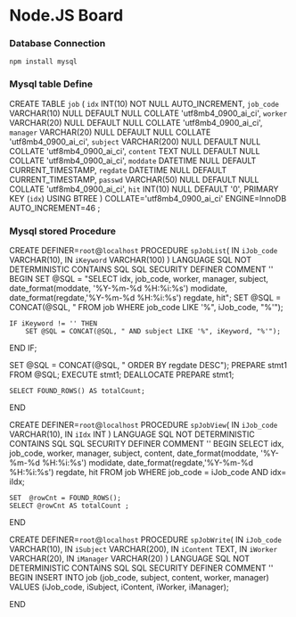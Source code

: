 # Node.JS Board 

### Database Connection
```
npm install mysql
```

### Mysql table Define
CREATE TABLE `job` (
`idx` INT(10) NOT NULL AUTO_INCREMENT,
`job_code` VARCHAR(10) NULL DEFAULT NULL COLLATE 'utf8mb4_0900_ai_ci',
`worker` VARCHAR(20) NULL DEFAULT NULL COLLATE 'utf8mb4_0900_ai_ci',
`manager` VARCHAR(20) NULL DEFAULT NULL COLLATE 'utf8mb4_0900_ai_ci',
`subject` VARCHAR(200) NULL DEFAULT NULL COLLATE 'utf8mb4_0900_ai_ci',
`content` TEXT NULL DEFAULT NULL COLLATE 'utf8mb4_0900_ai_ci',
`moddate` DATETIME NULL DEFAULT CURRENT_TIMESTAMP,
`regdate` DATETIME NULL DEFAULT CURRENT_TIMESTAMP,
`passwd` VARCHAR(50) NULL DEFAULT NULL COLLATE 'utf8mb4_0900_ai_ci',
`hit` INT(10) NULL DEFAULT '0',
PRIMARY KEY (`idx`) USING BTREE
)
COLLATE='utf8mb4_0900_ai_ci'
ENGINE=InnoDB
AUTO_INCREMENT=46
;

### Mysql stored Procedure
CREATE DEFINER=`root`@`localhost` PROCEDURE `spJobList`(
IN `iJob_code` VARCHAR(10),
IN `iKeyword` VARCHAR(100)
)
LANGUAGE SQL
NOT DETERMINISTIC
CONTAINS SQL
SQL SECURITY DEFINER
COMMENT ''
BEGIN
SET @SQL = "SELECT idx, job_code, worker, manager, subject, date_format(moddate, '%Y-%m-%d %H:%i:%s') modidate, date_format(regdate,'%Y-%m-%d %H:%i:%s') regdate, hit";
SET @SQL = CONCAT(@SQL, " FROM job WHERE job_code LIKE '%", iJob_code, "%'");

	IF iKeyword != '' THEN
		SET @SQL = CONCAT(@SQL, " AND subject LIKE '%", iKeyword, "%'");
END IF;

SET @SQL = CONCAT(@SQL, " ORDER BY regdate DESC");
PREPARE stmt1 FROM @SQL;
EXECUTE stmt1;
DEALLOCATE PREPARE stmt1;

	SELECT FOUND_ROWS() AS totalCount;
END


CREATE DEFINER=`root`@`localhost` PROCEDURE `spJobView`(
IN `iJob_code` VARCHAR(10),
IN `iIdx` INT
)
LANGUAGE SQL
NOT DETERMINISTIC
CONTAINS SQL
SQL SECURITY DEFINER
COMMENT ''
BEGIN
SELECT idx, job_code, worker, manager, subject, content, date_format(moddate, '%Y-%m-%d %H:%i:%s') modidate, date_format(regdate,'%Y-%m-%d %H:%i:%s') regdate, hit
FROM job WHERE job_code = iJob_code AND idx= iIdx;

	SET  @rowCnt = FOUND_ROWS();
	SELECT @rowCnt AS totalCount ;

END

CREATE DEFINER=`root`@`localhost` PROCEDURE `spJobWrite`(
IN `iJob_code` VARCHAR(10),
IN `iSubject` VARCHAR(200),
IN `iContent` TEXT,
IN `iWorker` VARCHAR(20),
IN `iManager` VARCHAR(20)
)
LANGUAGE SQL
NOT DETERMINISTIC
CONTAINS SQL
SQL SECURITY DEFINER
COMMENT ''
BEGIN
INSERT INTO job (job_code, subject, content, worker, manager) VALUES (iJob_code, iSubject, iContent, iWorker, iManager);

END
